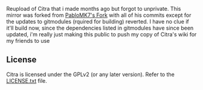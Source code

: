 Reupload of Citra that i made months ago but forgot to unprivate. This mirror was forked from [PabloMK7's Fork](https://github.com/PabloMK7/citra) with all of his commits except for the updates to gitmodules (rquired for building) reverted. I have no clue if it'll build now, since the dependencies listed in gitmodules have since been updated, i'm really just making this public to push my copy of Citra's wiki for my friends to use

## License

Citra is licensed under the GPLv2 (or any later version). Refer to the [LICENSE.txt](https://github.com/OhNoOhNOOO/Citra/blob/master/license.txt) file.
